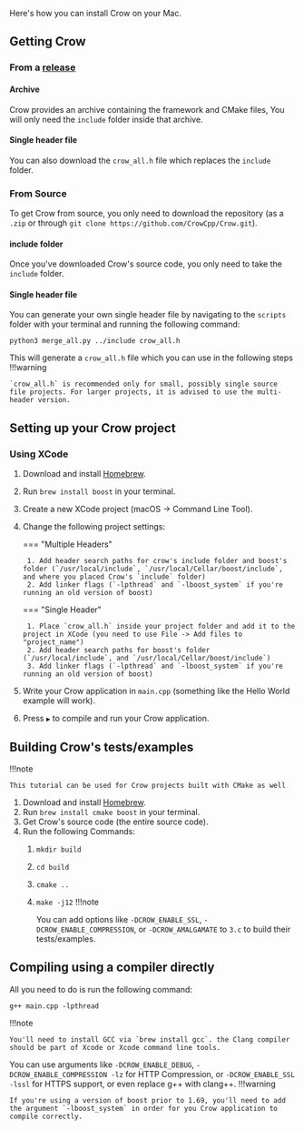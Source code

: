 Here's how you can install Crow on your Mac.
## Getting Crow
### From a [release](https://github.com/CrowCpp/Crow/releases)
#### Archive
Crow provides an archive containing the framework and CMake files, You will only need the `include` folder inside that archive.
#### Single header file
You can also download the `crow_all.h` file which replaces the `include` folder.

### From Source
To get Crow from source, you only need to download the repository (as a `.zip` or through `git clone https://github.com/CrowCpp/Crow.git`).
#### include folder
Once you've downloaded Crow's source code, you only need to take the `include` folder.
#### Single header file
You can generate your own single header file by navigating to the `scripts` folder with your terminal and running the following command:
```
python3 merge_all.py ../include crow_all.h
```
This will generate a `crow_all.h` file which you can use in the following steps
!!!warning

    `crow_all.h` is recommended only for small, possibly single source file projects. For larger projects, it is advised to use the multi-header version.


## Setting up your Crow project
### Using XCode
1. Download and install [Homebrew](https://brew.sh).
2. Run `brew install boost` in your terminal.
3. Create a new XCode project (macOS -> Command Line Tool).
4. Change the following project settings:

    === "Multiple Headers"

        1. Add header search paths for crow's include folder and boost's folder (`/usr/local/include`, `/usr/local/Cellar/boost/include`, and where you placed Crow's `include` folder)
        2. Add linker flags (`-lpthread` and `-lboost_system` if you're running an old version of boost)

    === "Single Header"

        1. Place `crow_all.h` inside your project folder and add it to the project in XCode (you need to use File -> Add files to "project_name")
        2. Add header search paths for boost's folder (`/usr/local/include`, and `/usr/local/Cellar/boost/include`)
        3. Add linker flags (`-lpthread` and `-lboost_system` if you're running an old version of boost)

5. Write your Crow application in `main.cpp` (something like the Hello World example will work).
6. Press `▶` to compile and run your Crow application.


## Building Crow's tests/examples
!!!note

    This tutorial can be used for Crow projects built with CMake as well

1. Download and install [Homebrew](https://brew.sh).
2. Run `brew install cmake boost` in your terminal.
3. Get Crow's source code (the entire source code).
3. Run the following Commands:
    1. `mkdir build`
    2. `cd build`
    3. `cmake ..`
    4. `make -j12`
!!!note

        You can add options like `-DCROW_ENABLE_SSL`, `-DCROW_ENABLE_COMPRESSION`, or `-DCROW_AMALGAMATE` to `3.c` to build their tests/examples.

## Compiling using a compiler directly
All you need to do is run the following command:
```
g++ main.cpp -lpthread
```
!!!note

    You'll need to install GCC via `brew install gcc`. the Clang compiler should be part of Xcode or Xcode command line tools.

You can use arguments like `-DCROW_ENABLE_DEBUG`, `-DCROW_ENABLE_COMPRESSION -lz` for HTTP Compression, or `-DCROW_ENABLE_SSL -lssl` for HTTPS support, or even replace g++ with clang++.
!!!warning

    If you're using a version of boost prior to 1.69, you'll need to add the argument `-lboost_system` in order for you Crow application to compile correctly.
